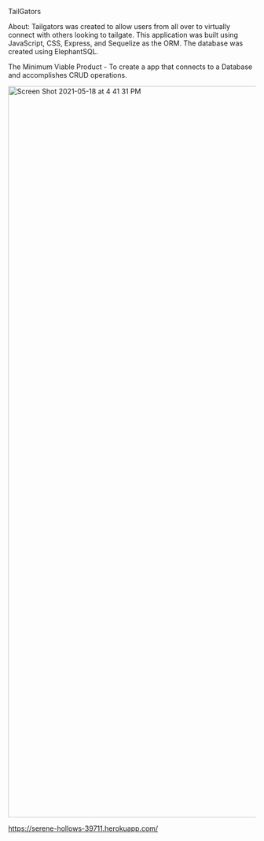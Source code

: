 TailGators 

About: Tailgators was created to allow users from all over to virtually connect with others looking to tailgate. This application was built using JavaScript, CSS, Express, and Sequelize as the ORM. The database was created using ElephantSQL. 

The Minimum Viable Product - To create a app that connects to a Database and accomplishes CRUD operations.

<img width="1490" alt="Screen Shot 2021-05-18 at 4 41 31 PM" src="https://user-images.githubusercontent.com/74263949/118721798-507c5f80-b7f9-11eb-8cc1-dc1c298ad87d.png">

https://serene-hollows-39711.herokuapp.com/
